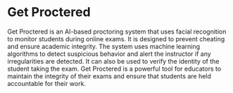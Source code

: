 # Get Proctered

Get Proctered is an AI-based proctoring system that uses facial recognition to monitor students during online exams. It is designed to prevent cheating and ensure academic integrity. The system uses machine learning algorithms to detect suspicious behavior and alert the instructor if any irregularities are detected. It can also be used to verify the identity of the student taking the exam. Get Proctered is a powerful tool for educators to maintain the integrity of their exams and ensure that students are held accountable for their work.
